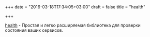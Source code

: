 +++
date = "2016-03-18T17:34:05+03:00"
draft = false
title = "health"

+++

<p><a href="https://github.com/dimiro1/health">health</a>&nbsp;- Простая и легко расширяемая библиотека для проверки состояния ваших сервисов.</p>

